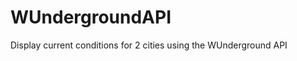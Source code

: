 WUndergroundAPI
===============

Display current conditions for 2 cities using the WUnderground API
